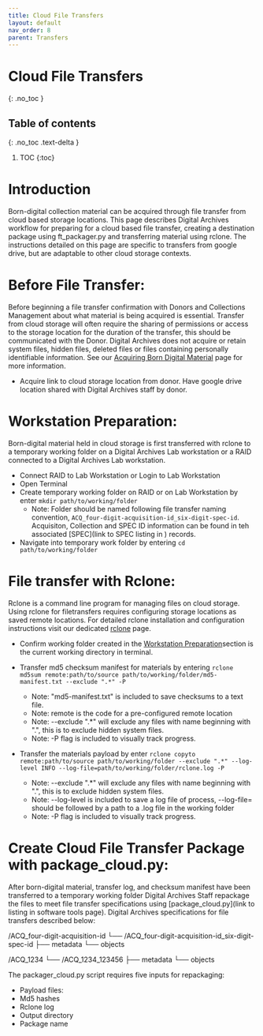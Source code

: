 ```yaml
---
title: Cloud File Transfers
layout: default
nav_order: 8
parent: Transfers
---
```


# Cloud File Transfers
{: .no_toc }

## Table of contents
{: .no_toc .text-delta }

1. TOC
{:toc}

# Introduction
Born-digital collection material can be acquired through file transfer from cloud based storage locations. This page describes Digital Archives workflow for preparing for a cloud based file transfer, creating a destination package using ft_packager.py and transferring material using rclone. The instructions detailed on this page are specific to transfers from google drive, but are adaptable to other cloud storage contexts.  

# Before File Transfer:
Before beginning a file transfer confirmation with Donors and Collections Management about what material is being acquired is essential. Transfer from cloud storage will often require the sharing of permissions or access to the storage location for the duration of the transfer, this should be communicated with the Donor. Digital Archives does not acquire or retain system files, hidden files, deleted files or files containing personally identifiable information. See our [Acquiring Born Digital Material](/sitevisits/acquiring-born-digital.html) page for more information.

* Acquire link to cloud storage location from donor. Have google drive location shared with Digital Archives staff by donor.

# Workstation Preparation: 
Born-digital material held in cloud storage is first transferred with rclone to a temporary working folder on a Digital Archives Lab workstation or a RAID connected to a Digital Archives Lab workstation.

* Connect RAID to Lab Workstation or Login to Lab Workstation
* Open Terminal 
* Create temporary working folder on RAID or on Lab Workstation by enter ```mkdir path/to/working/folder```
    * Note: Folder should be named following file transfer naming convention, ```ACQ_four-digit-acquisition-id_six-digit-spec-id```. Acquisiton, Collection and SPEC ID information can be found in teh associated [SPEC](link to SPEC listing in ) records. 
* Navigate into temporary work folder by entering ```cd path/to/working/folder```

# File transfer with Rclone: 
Rclone is a command line program for managing files on cloud storage. Using rclone for filetransfers requires configuring storage locations as saved remote locations. For detailed rclone installation and configuration instructions visit our dedicated [rclone](https://nypl.github.io/digarch/tools/rclone.html) page.

* Confirm working folder created in the [Workstation Preparation]()section is the current working directory in terminal. 

* Transfer md5 checksum manifest for materials by entering ```rclone md5sum remote:path/to/source path/to/working/folder/md5-manifest.txt --exclude ".*" -P```
    * Note: "md5-manifest.txt" is included to save checksums to a text file. 
    * Note: remote is the code for a pre-configured remote location
    * Note: --exclude ".*" will exclude any files with name beginning with ".", this is to exclude hidden system files.
    * Note: -P  flag is included to visually track progress.

* Transfer the materials payload by enter ```rclone copyto remote:path/to/source path/to/working/folder --exclude ".*" --log-level INFO --log-file=path/to/working/folder/rclone.log -P```
    * Note: --exclude ".*" will exclude any files with name beginning with ".", this is to exclude hidden system files.
    * Note: --log-level is included to save a log file of process, --log-file= should be followed by a path to a .log file in the working folder
    * Note: -P  flag is included to visually track progress.

# Create Cloud File Transfer Package with package_cloud.py:
After born-digital material, transfer log, and checksum manifest have been transferred to a temporary working folder Digital Archives Staff repackage the files to meet file transfer specifications using [package_cloud.py](link to listing in software tools page). Digital Archives specifications for file transfers described below:

/ACQ_four-digit-acquisition-id
└── /ACQ_four-digit-acquisition-id_six-digit-spec-id
    ├── metadata
    └── objects

/ACQ_1234
└── /ACQ_1234_123456
    ├── metadata
    └── objects

The packager_cloud.py script requires five inputs for repackaging: 
* Payload files: 
* Md5 hashes
* Rclone log
* Output directory
* Package name
